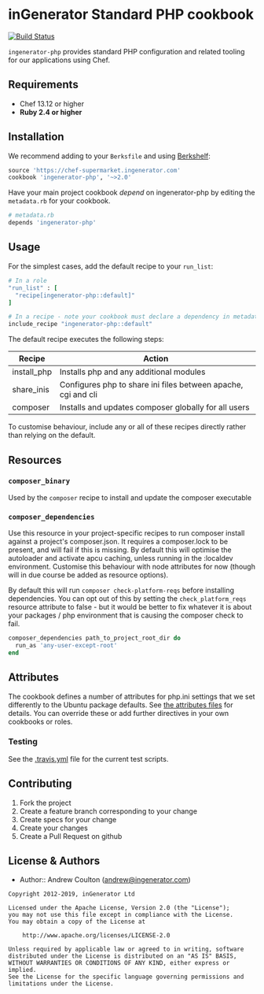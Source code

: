 inGenerator Standard PHP cookbook
=================================
[![Build Status](https://travis-ci.org/ingenerator/chef-ingenerator-php.png?branch=4.x)](https://travis-ci.org/ingenerator/chef-ingenerator-php)

`ingenerator-php` provides standard PHP configuration and related tooling for our applications using Chef.

Requirements
------------
- Chef 13.12 or higher
- **Ruby 2.4 or higher**

Installation
------------
We recommend adding to your `Berksfile` and using [Berkshelf](http://berkshelf.com/):

```ruby
source 'https://chef-supermarket.ingenerator.com'
cookbook 'ingenerator-php', '~>2.0'
```

Have your main project cookbook *depend* on ingenerator-php by editing the `metadata.rb` for your cookbook.

```ruby
# metadata.rb
depends 'ingenerator-php'
```

Usage
-----

For the simplest cases, add the default recipe to your `run_list`:

```ruby
# In a role
"run_list" : [
  "recipe[ingenerator-php::default]"
]

# In a recipe - note your cookbook must declare a dependency in metadata.rb as above
include_recipe "ingenerator-php::default"
```

The default recipe executes the following steps:

| Recipe      | Action                                                                                              |
|-------------|-----------------------------------------------------------------------------------------------------|
| install_php | Installs php and any additional modules                                                             |
| share_inis  | Configures php to share ini files between apache, cgi and cli                                       |
| composer    | Installs and updates composer globally for all users                                                |

To customise behaviour, include any or all of these recipes directly rather than relying on the default.

Resources
---------

### `composer_binary`

Used by the `composer` recipe to install and update the composer executable

### `composer_dependencies`

Use this resource in your project-specific recipes to run composer install against a project's composer.json. It
requires a composer.lock to be present, and will fail if this is missing. By default this will optimise the
autoloader and activate apcu caching, unless running in the :localdev environment. Customise this behaviour
with node attributes for now (though will in due course be added as resource options).

By default this will run `composer check-platform-reqs` before installing dependencies. You
can opt out of this by setting the `check_platform_reqs` resource attribute to false - but 
it would be better to fix whatever it is about your packages / php environment that is
causing the composer check to fail.

```ruby
composer_dependencies path_to_project_root_dir do
  run_as 'any-user-except-root'
end
```

Attributes
----------

The cookbook defines a number of attributes for php.ini settings that we set differently to
the Ubuntu package defaults. See [the attributes files](attributes/) for details. You can
override these or add further directives in your own cookbooks or roles.

### Testing
See the [.travis.yml](.travis.yml) file for the current test scripts.

Contributing
------------
1. Fork the project
2. Create a feature branch corresponding to your change
3. Create specs for your change
4. Create your changes
4. Create a Pull Request on github

License & Authors
-----------------
- Author:: Andrew Coulton (andrew@ingenerator.com)

```text
Copyright 2012-2019, inGenerator Ltd

Licensed under the Apache License, Version 2.0 (the "License");
you may not use this file except in compliance with the License.
You may obtain a copy of the License at

    http://www.apache.org/licenses/LICENSE-2.0

Unless required by applicable law or agreed to in writing, software
distributed under the License is distributed on an "AS IS" BASIS,
WITHOUT WARRANTIES OR CONDITIONS OF ANY KIND, either express or implied.
See the License for the specific language governing permissions and
limitations under the License.
```

